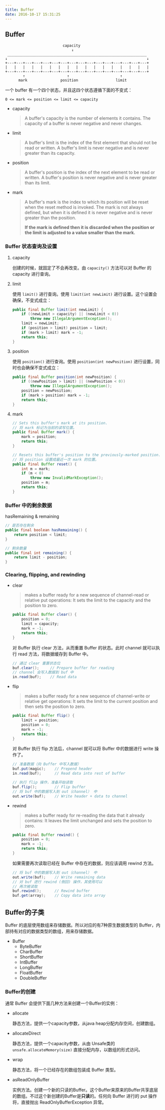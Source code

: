 ```yaml
---
title: Buffer
date: 2016-10-17 15:31:25
---
```


## Buffer

```
						  capacity
                              ↓
 _______________________________________________________________
↓                                                               ↓
+---+---+---+---+---+---+---+---+---+---+---+---+---+---+---+---+
|   |   |   |   |   |   |   |   |   |   |   |   |   |   |   |   |
+---+---+---+---+---+---+---+---+---+---+---+---+---+---+---+---+
        ↑                   ↑                       ↑
      mark               position                 limit
```

一个 buffer 有一个四个状态，并且这四个状态遵循下面的不变式：

```
0 <= mark <= position <= limit <= capacity 
```

* capacity

	> A buffer's capacity is the number of elements it contains. The capacity of a buffer is never negative and never changes. 
	
* limit

	> A buffer's limit is the index of the first element that should not be read or written. A buffer's limit is never negative and is never greater than its capacity.
	
* position

	> A buffer's position is the index of the next element to be read or written. A buffer's position is never negative and is never greater than its limit. 
	
* mark

	> A buffer's mark is the index to which its position will be reset when the reset method is invoked. The mark is not always defined, but when it is defined it is never negative and is never greater than the position.
	>
	> **If the mark is defined then it is discarded when the position or the limit is adjusted to a value smaller than the mark.**

### Buffer 状态查询及设置

1. capacity

	创建的时候，就固定了不会再改变。由 `capacity()` 方法可以对 Buffer 的 capacity 进行查询。
	
2. limit

	使用 `limit()` 进行查询。使用 `limit(int newLimit)` 进行设置。这个设置会确保，不变式成立：
	
	``` java
    public final Buffer limit(int newLimit) {
        if ((newLimit > capacity) || (newLimit < 0))
            throw new IllegalArgumentException();
        limit = newLimit;
        if (position > limit) position = limit;
        if (mark > limit) mark = -1;
        return this;
    }
	```
	
3. position

	使用 `position()` 进行查询。使用 `position(int newPosition)` 进行设置，同时也会确保不变式成立：
	
	``` java
	public final Buffer position(int newPosition) {
        if ((newPosition > limit) || (newPosition < 0))
            throw new IllegalArgumentException();
        position = newPosition;
        if (mark > position) mark = -1;
        return this;
    }
	```
	
4. mark

	``` java
	// Sets this buffer's mark at its position.
	// 将 mark 标记为当前的读写位置。
	public final Buffer mark() {
        mark = position;
        return this;
    }

	// Resets this buffer's position to the previously-marked position.
	// 将 position 设置成最近一次 mark 的位置。
	public final Buffer reset() {
        int m = mark;
        if (m < 0)
            throw new InvalidMarkException();
        position = m;
        return this;
    }
	```

### Buffer 中的剩余数据

hasRemaining & remaining

``` java
// 是否存在剩余
public final boolean hasRemaining() {
    return position < limit;
}

// 剩余数量
public final int remaining() {
    return limit - position;
}
```

### Clearing, flipping, and rewinding 

* clear

	> makes a buffer ready for a new sequence of channel-read or relative put operations: It sets the limit to the capacity and the position to zero. 

	``` java
	public final Buffer clear() {
        position = 0;
        limit = capacity;
        mark = -1;
        return this;
    }
	```
	
	对 Buffer 执行 clear 方法，从而重置 Buffer 的状态。此时 channel 就可以执行 read 方法，将数据缓存到 Buffer 中。
	
	``` java
	// 通过 clear 重置状态位
	buf.clear();     // Prepare buffer for reading
	// channel 会写入数据到 buf 中
 	in.read(buf);    // Read data
	```
	
* flip

	> makes a buffer ready for a new sequence of channel-write or relative get operations: It sets the limit to the current position and then sets the position to zero. 
	
	``` java
	public final Buffer flip() {
        limit = position;
        position = 0;
        mark = -1;
        return this;
    }
	```
	
	对 Buffer 执行 flip 方法后，channel 就可以将 Buffer 中的数据进行 write 操作了。
	
	``` java
	// 准备数据（向 Buffer 中写入数据）
	buf.put(magic);    // Prepend header
	in.read(buf);      // Read data into rest of buffer
	
	// 执行 flip 操作，准备开始读取
	buf.flip();        // Flip buffer
	// 将 buf 中的数据写入到 out（channel） 中
	out.write(buf);    // Write header + data to channel
	```
	
* rewind

	> makes a buffer ready for re-reading the data that it already contains: It leaves the limit unchanged and sets the position to zero. 
	
	``` java
	public final Buffer rewind() {
        position = 0;
        mark = -1;
        return this;
    }
	```
	
	如果需要再次读取已经在 Buffer 中存在的数据，则应该调用 rewind 方法。
	
	``` java
	// 将 buf 中的数据写入到 out（channel） 中
	out.write(buf);    // Write remaining data
	// 对 buf 进行 rewind (倒回) 操作，其使用可以
	// 再次被读取
	buf.rewind();      // Rewind buffer
	buf.get(array);    // Copy data into array
	```

## Buffer的子类

Buffer 的底层使用数组来存储数据。所以对应的有7种原生数据类型的 Buffer，内部持有对应的数据类型的数组，用来存储数据。

* Buffer
	* ByteBuffer
	* CharBuffer
	* ShortBuffer
	* IntBuffer
	* LongBuffer
	* FloatBuffer
	* DoubleBuffer

### Buffer的创建

通常 Buffer 会提供下面几种方法来创建一个Buffer的实例：

* allocate

	静态方法，提供一个capacity参数，从java heap分配内存空间，创建数组。

* allocateDirect

	静态方法，提供一个capacity参数，从由 Unsafe类的 `unsafe.allocateMemory(size)` 直接分配内存，以数组的形式访问。
	
* wrap

	静态方法，将一个已经存在的数组包装成 Buffer 类型。

* asReadOnlyBuffer

	实例方法。创建一个新的只读的Buffer。这个Buffer来原来的Buffer共享底层的数组。不过这个新创建的Buffer是**只读**的。任何向 Buffer 进行的 put 操作将，直接抛出 ReadOnlyBufferException 异常。